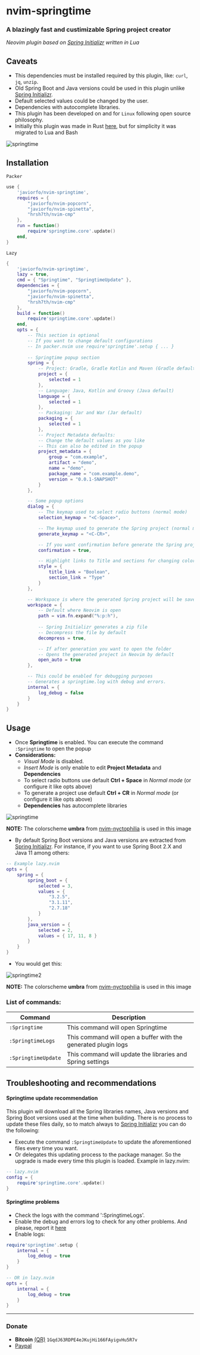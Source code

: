 # nvim-springtime
### A blazingly fast and custimizable Spring project creator
*Neovim plugin based on [Spring Initializr](https://start.spring.io) written in Lua*

## Caveats
- This dependencies must be installed required by this plugin, like: `curl`, `jq`, `unzip`. 
- Old Spring Boot and Java versions could be used in this plugin unlike [Spring Initializr](https://start.spring.io).
- Default selected values could be changed by the user.
- Dependencies with autocomplete libraries.
- This plugin has been developed on and for `Linux` following open source philosophy.
- Initially this plugin was made in Rust [here](https://github.com/javiorfo/nvim-springtime/tree/rust), but for simplicity it was migrated to Lua and Bash

<img src="https://github.com/javiorfo/img/blob/master/nvim-springtime/springtime.png?raw=true" alt="springtime" />


## Installation
`Packer`
```lua
use {
    'javiorfo/nvim-springtime',
    requires = {
        "javiorfo/nvim-popcorn",
        "javiorfo/nvim-spinetta",
        "hrsh7th/nvim-cmp"
    },
    run = function()
        require'springtime.core'.update()
    end,
}
```

`Lazy`
```lua
{ 
    'javiorfo/nvim-springtime',
    lazy = true,
    cmd = { "Springtime", "SpringtimeUpdate" },
    dependencies = {
        "javiorfo/nvim-popcorn",
        "javiorfo/nvim-spinetta",
        "hrsh7th/nvim-cmp"
    },
    build = function()
        require'springtime.core'.update()
    end,
    opts = {
        -- This section is optional
        -- If you want to change default configurations
        -- In packer.nvim use require'springtime'.setup { ... }
        
        -- Springtime popup section
        spring = {
            -- Project: Gradle, Gradle Kotlin and Maven (Gradle default)
            project = {
                selected = 1
            },
            -- Language: Java, Kotlin and Groovy (Java default)
            language = {
                selected = 1
            },
            -- Packaging: Jar and War (Jar default)
            packaging = {
                selected = 1
            },
            -- Project Metadata defaults:
            -- Change the default values as you like
            -- This can also be edited in the popup
            project_metadata = {
                group = "com.example",
                artifact = "demo",
                name = "demo",
                package_name = "com.example.demo",
                version = "0.0.1-SNAPSHOT"
            }
        },

        -- Some popup options
        dialog = {
            -- The keymap used to select radio buttons (normal mode)
            selection_keymap = "<C-Space>",

            -- The keymap used to generate the Spring project (normal mode)
            generate_keymap = "<C-CR>",

            -- If you want confirmation before generate the Spring project
            confirmation = true,

            -- Highlight links to Title and sections for changing colors
            style = {
                title_link = "Boolean",
                section_link = "Type"
            }
        },

        -- Workspace is where the generated Spring project will be saved
        workspace = {
            -- Default where Neovim is open
            path = vim.fn.expand("%:p:h"),
            
            -- Spring Initializr generates a zip file
            -- Decompress the file by default
            decompress = true,

            -- If after generation you want to open the folder
            -- Opens the generated project in Neovim by default
            open_auto = true
        },

        -- This could be enabled for debugging purposes
        -- Generates a springtime.log with debug and errors.
        internal = {
            log_debug = false
        }
    }
}
```


## Usage
- Once **Springtime** is enabled. You can execute the command `:Springtime` to open the popup
- **Considerations:**
    - *Visual Mode* is disabled.
    - *Insert Mode* is only enable to edit **Project Metadata** and **Dependencies** 
    - To select radio buttons use default **Ctrl + Space** in *Normal mode* (or configure it like opts above)
    - To generate a project use default **Ctrl + CR** in *Normal mode* (or configure it like opts above)
    - **Dependencies** has autocomplete libraries

<img src="https://github.com/javiorfo/img/blob/master/nvim-springtime/springtime.gif?raw=true" alt="springtime" />

**NOTE:** The colorscheme **umbra** from [nvim-nyctophilia](https://github.com/javiorfo/nvim-nyctophilia) is used in this image


- By default Spring Boot versions and Java versions are extracted from [Spring Initializr](https://start.spring.io). For instance, if you want to use Spring Boot 2.X and Java 11 among others:
```lua
-- Example lazy.nvim
opts = {
    spring = {
        spring_boot = {
            selected = 3,
            values = {
                "3.2.5",
                "3.1.11",
                "2.7.18"
            }
        },
        java_version = {
            selected = 2,
            values = { 17, 11, 8 }
        }
    }
}
```

- You would get this:

<img src="https://github.com/javiorfo/img/blob/master/nvim-springtime/springtime2.png?raw=true" alt="springtime2" />

**NOTE:** The colorscheme **umbra** from [nvim-nyctophilia](https://github.com/javiorfo/nvim-nyctophilia) is used in this image



### List of commands:
| Command | Description                       |
| -------------- | --------------------------------- |
| `:Springtime`  | This command will open Springtime |
| `:SpringtimeLogs`   | This command will open a buffer with the generated plugin logs |
| `:SpringtimeUpdate` | This command will update the libraries and Spring settings |


## Troubleshooting and recommendations
#### Springtime update recommendation
This plugin will download all the Spring libraries names, Java versions and Spring Boot versions used at the time when building. There is no process to update these files daily, so to match always to [Spring Initializr](https://start.spring.io) you can do the following:
- Execute the command `:SpringtimeUpdate` to update the aforementioned files every time you want.
- Or delegates this updating process to the package manager. So the upgrade is made every time this plugin is loaded. Example in lazy.nvim:
```lua
-- lazy.nvim
config = {
    require'springtime.core'.update()
}
```

#### Springtime problems
- Check the logs with the command ':SpringtimeLogs'. 
- Enable the debug and errors log to check for any other problems. And please, report it [here](https://github.com/javiorfo/nvim-springtime/issues)
- Enable logs:
```lua
require'springtime'.setup {
    internal = {
        log_debug = true
    }
}

-- OR in lazy.nvim
opts = {
    internal = {
        log_debug = true
    }
}
```

---


### Donate
- **Bitcoin** [(QR)](https://raw.githubusercontent.com/javiorfo/img/master/crypto/bitcoin.png)  `1GqdJ63RDPE4eJKujHi166FAyigvHu5R7v`
- [Paypal](https://www.paypal.com/donate/?hosted_button_id=FA7SGLSCT2H8G)
